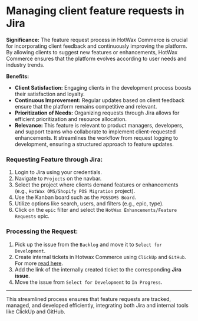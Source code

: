
# Managing client feature requests in Jira

**Significance:** The feature request process in HotWax Commerce is crucial for incorporating client feedback and continuously improving the platform. By allowing clients to suggest new features or enhancements, HotWax Commerce ensures that the platform evolves according to user needs and industry trends.

**Benefits:**
- **Client Satisfaction:** Engaging clients in the development process boosts their satisfaction and loyalty.
- **Continuous Improvement:** Regular updates based on client feedback ensure that the platform remains competitive and relevant.
- **Prioritization of Needs:** Organizing requests through Jira allows for efficient prioritization and resource allocation.
- **Relevance:** This feature is relevant to product managers, developers, and support teams who collaborate to implement client-requested enhancements. It streamlines the workflow from request logging to development, ensuring a structured approach to feature updates.

### Requesting Feature through Jira:

1. Login to Jira using your credentials.
2. Navigate to `Projects` on the navbar.
3. Select the project where clients demand features or enhancements (e.g., `HotWax OMS/Shopify POS Migration` project).
4. Use the Kanban board such as the `POSSOMS Board`.
5. Utilize options like search, users, and filters (e.g., epic, type).
6. Click on the `epic` filter and select the `HotWax Enhancements/Feature Requests` epic.

### Processing the Request:

1. Pick up the issue from the `Backlog` and move it to `Select for Development`.
2. Create internal tickets in Hotwax Commerce using `ClickUp` and `GitHub`. For more [read here](https://docs.hotwax.co/everything/guidlines/github-guideline).
3. Add the link of the internally created ticket to the corresponding **Jira issue**.
4. Move the issue from `Select for Development` to `In Progress`.

---
This streamlined process ensures that feature requests are tracked, managed, and developed efficiently, integrating both Jira and internal tools like ClickUp and GitHub.
